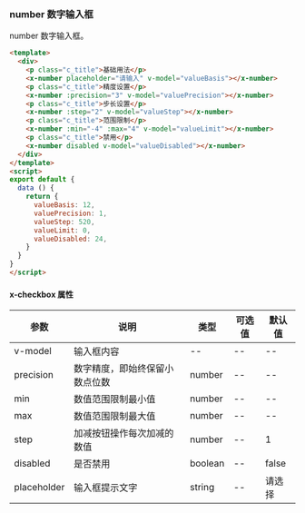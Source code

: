 ### number 数字输入框
number 数字输入框。

```html
<template>
  <div>
    <p class="c_title">基础用法</p>
    <x-number placeholder="请输入" v-model="valueBasis"></x-number>
    <p class="c_title">精度设置</p>
    <x-number :precision="3" v-model="valuePrecision"></x-number>
    <p class="c_title">步长设置</p>
    <x-number :step="2" v-model="valueStep"></x-number>
    <p class="c_title">范围限制</p>
    <x-number :min="-4" :max="4" v-model="valueLimit"></x-number>
    <p class="c_title">禁用</p>
    <x-number disabled v-model="valueDisabled"></x-number>
  </div>
</template>
<script>
export default {
  data () {
    return {
      valueBasis: 12,
      valuePrecision: 1,
      valueStep: 520,
      valueLimit: 0,
      valueDisabled: 24,
    }
  }
}
</script>
```
#### x-checkbox 属性
| 参数      | 说明    | 类型      | 可选值       | 默认值   |
|---------- |-------- |---------- |-------------  |-------- |
| v-model    | 输入框内容   |  --  |  --  |  --  |
| precision  | 数字精度，即始终保留小数点位数   | number  |   --  |  --  |
| min  | 数值范围限制最小值   | number  |   --  |  --  |
| max  | 数值范围限制最大值   | number  |   --  |  --  |
| step  | 加减按钮操作每次加减的数值   | number  |   --  |  1  |
| disabled     | 是否禁用   | boolean  |   --  |    false     |
| placeholder  | 输入框提示文字   | string  |   --  |    请选择     |
